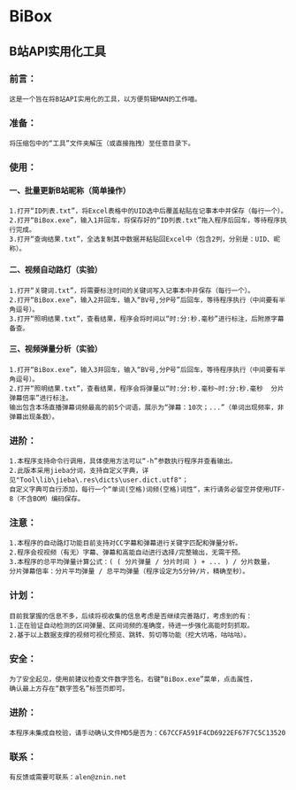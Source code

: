 # BiBox
## B站API实用化工具

### 前言：
    这是一个旨在将B站API实用化的工具，以方便剪辑MAN的工作喵。

### 准备：
    将压缩包中的“工具”文件夹解压（或直接拖拽）至任意目录下。

### 使用：
  #### 一、批量更新B站昵称（简单操作）
    1.打开“ID列表.txt”，将Excel表格中的UID选中后覆盖粘贴在记事本中并保存（每行一个）。
    2.打开“BiBox.exe”，输入1并回车，将保存好的“ID列表.txt”拖入程序后回车，等待程序执行完成。
    3.打开“查询结果.txt”，全选复制其中数据并粘贴回Excel中（包含2列，分别是：UID、昵称）。
  #### 二、视频自动路灯（实验）
    1.打开“关键词.txt”，将需要标注时间的关键词写入记事本中并保存（每行一个）。
    2.打开“BiBox.exe”，输入2并回车，输入“BV号,分P号”后回车，等待程序执行（中间要有半角逗号）。
    3.打开“照明结果.txt”，查看结果，程序会将时间以“时:分:秒.毫秒”进行标注，后附原字幕备查。
  #### 三、视频弹量分析（实验）
    1.打开“BiBox.exe”，输入3并回车，输入“BV号,分P号”后回车，等待程序执行（中间要有半角逗号）。
    2.打开“照明结果.txt”，查看结果，程序会将弹量以“时:分:秒.毫秒~时:分:秒.毫秒  分片弹幕倍率”进行标注。
    输出包含本场直播弹幕词频最高的前5个词语，展示为“弹幕：10次；...”（单词出现频率，非弹幕出现条数）。
### 进阶：
    1.本程序支持命令行调用，具体使用方法可以“-h”参数执行程序并查看输出。
    2.此版本采用jieba分词，支持自定义字典，详见"Tool\lib\jieba\.res\dicts\user.dict.utf8"；
    自定义字典可自行添加，每行一个“单词(空格)词频(空格)词性“，末行请务必留空并使用UTF-8（不含BOM）编码保存。
    
### 注意：
    1.本程序的自动路灯功能目前支持对CC字幕和弹幕进行关键字匹配和弹量分析。
    2.程序会视视频（有无）字幕、弹幕和高能自动进行选择/完整输出，无需干预。
    3.本程序的总平均弹量计算公式：( ( 分片弹量 / 分片时间 ) + ... ) / 分片数量，
    分片弹幕倍率：分片平均弹量 / 总平均弹量（程序设定为5分钟/片，精确至秒）。

### 计划：
    目前我掌握的信息不多，后续将视收集的信息考虑是否继续完善路灯，考虑到的有：
    1.正在验证自动检测的区间弹量、区间词频的准确度，待进一步强化高能时刻抓取。
    2.基于以上数据支撑的视频可视化预览、跳转、剪切等功能（挖大坑咯，咕咕咕）。

### 安全：
    为了安全起见，使用前建议检查文件数字签名，右键“BiBox.exe”菜单，点击属性，
    确认最上方存在“数字签名”标签页即可。
### 进阶：
    本程序未集成自校验，请手动确认文件MD5是否为：C67CCFA591F4CD6922EF67F7C5C13520

### 联系：
    有反馈或需要可联系：alen@znin.net